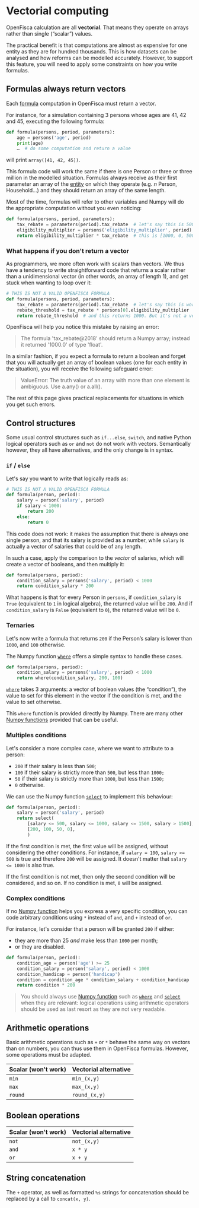 # Vectorial computing

OpenFisca calculation are all **vectorial**. That means they operate on arrays rather than single (“scalar”) values.

The practical benefit is that computations are almost as expensive for one entity as they are for hundred thousands. This is how datasets can be analysed and how reforms can be modelled accurately. However, to support this feature, you will need to apply some constraints on how you write formulas.


## Formulas always return vectors

Each [formula](../variables.md#formulas) computation in OpenFisca must return a vector.

For instance, for a simulation containing 3 persons whose ages are 41, 42 and 45, executing the following formula:

```py
def formula(persons, period, parameters):
    age = persons('age', period)
    print(age)
    …  # do some computation and return a value
```

will print `array([41, 42, 45])`.

This formula code will work the same if there is one Person or three or three million in the modelled situation. Formulas always receive as their first parameter an array of the [entity](./50_entities.md) on which they operate (e.g. *n* Person, Household…) and they should return an array of the same length.

Most of the time, formulas will refer to other variables and Numpy will do the appropriate computation without you even noticing:

```py
def formula(persons, period, parameters):
    tax_rebate = parameters(period).tax_rebate  # let's say this is 500
    eligibility_multiplier = persons('eligibility_multiplier', period)  # and this is [2, 0, 1]: there are three Persons
    return eligibility_multiplier * tax_rebate  # this is [1000, 0, 500]. We've returned a vector, yay!
```

### What happens if you don't return a vector

As programmers, we more often work with scalars than vectors. We thus have a tendency to write straightforward code that returns a scalar rather than a unidimensional vector (in other words, an array of length 1), and get stuck when wanting to loop over it:

```py
# THIS IS NOT A VALID OPENFISCA FORMULA
def formula(persons, period, parameters):
    tax_rebate = parameters(period).tax_rebate  # let's say this is worth 500
    rebate_threshold = tax_rebate * persons[0].eligibility_multiplier  # so this is 1000; see how we've accidentally left out other Persons?
    return rebate_threshold  # and this returns 1000. But it's not a vector!
```

OpenFisca will help you notice this mistake by raising an error:

> The formula 'tax_rebate@2018' should return a Numpy array; instead it returned '1000.0' of type 'float'.

In a similar fashion, if you expect a formula to return a boolean and forget that you will actually get an array of boolean values (one for each entity in the situation), you will receive the following safeguard error:

> ValueError: The truth value of an array with more than one element is ambiguous. Use a.any() or a.all().

The rest of this page gives practical replacements for situations in which you get such errors.


## Control structures

Some usual control structures such as `if...else`, `switch`, and native Python logical operators such as `or` and `not` do not work with vectors. Semantically however, they all have alternatives, and the only change is in syntax.


### `if` / `else`

Let's say you want to write that logically reads as:

```py
# THIS IS NOT A VALID OPENFISCA FORMULA
def formula(person, period):
    salary = person('salary', period)
    if salary < 1000:
        return 200
    else:
        return 0
```

This code does not work: it makes the assumption that there is always one single person, and that its salary is provided as a number, while `salary` is actually a vector of salaries that could be of any length.

In such a case, apply the comparison to the _vector_ of salaries, which will create a vector of booleans, and then multiply it:

```py
def formula(persons, period):
    condition_salary = persons('salary', period) < 1000
    return condition_salary * 200
```

What happens is that for every Person in `persons`, if `condition_salary` is `True` (equivalent to `1` in logical algebra), the returned value will be `200`. And if `condition_salary` is `False` (equivalent to `0`), the returned value will be `0`.

### Ternaries

Let's now write a formula that returns `200` if the Person’s salary is lower than `1000`, and `100` otherwise.

The Numpy function [`where`](https://docs.scipy.org/doc/numpy/reference/generated/numpy.where.html) offers a simple syntax to handle these cases.

```py
def formula(persons, period):
    condition_salary = persons('salary', period) < 1000
    return where(condition_salary, 200, 100)
```

[`where`](https://docs.scipy.org/doc/numpy/reference/generated/numpy.where.html) takes 3 arguments: a vector of boolean values (the “condition”), the value to set for this element in the vector if the condition is met, and the value to set otherwise.

This `where` function is provided directly by Numpy. There are many other [Numpy functions](https://docs.scipy.org/doc/numpy/reference/routines.math.html#sums-products-differences) provided that can be useful.

### Multiples conditions

Let's consider a more complex case, where we want to attribute to a person:
- `200` if their salary is less than `500`;
- `100` if their salary is strictly more than `500`, but less than `1000;`
- `50` if their salary is strictly more than `1000`, but less than `1500;`
- `0` otherwise.

We can use the Numpy function [`select`](https://docs.scipy.org/doc/numpy/reference/generated/numpy.select.html) to implement this behaviour:

```py
def formula(person, period):
    salary = person('salary', period)
    return select(
        [salary <= 500, salary <= 1000, salary <= 1500, salary > 1500],
        [200, 100, 50, 0],
        )
```

If the first condition is met, the first value will be assigned, without considering the other conditions. For instance, if `salary = 100`, `salary <= 500` is true and therefore `200` will be assigned. It doesn't matter that `salary <= 1000` is also true.

If the first condition is not met, then only the second condition will be considered, and so on. If no condition is met, `0` will be assigned.

### Complex conditions

If no [Numpy function](https://docs.scipy.org/doc/numpy/reference/routines.math.html#sums-products-differences) helps you express a very specific condition, you can code arbitrary conditions using `*` instead of `and`, and `+` instead of `or`.

For instance, let's consider that a person will be granted `200` if either:

- they are more than 25 *and* make less than `1000` per month;
- or they are disabled.

```py
def formula(person, period):
    condition_age = person('age') >= 25
    condition_salary = person('salary', period) < 1000
    condition_handicap = person('handicap')
    condition = condition_age * condition_salary + condition_handicap
    return condition * 200
```

> You should always use [Numpy function](https://docs.scipy.org/doc/numpy/reference/routines.math.html#sums-products-differences) such as [`where`](https://docs.scipy.org/doc/numpy/reference/generated/numpy.where.html) and [`select`](https://docs.scipy.org/doc/numpy/reference/generated/numpy.select.html) when they are relevant: logical operations using arithmetic operators should be used as last resort as they are not very readable.


## Arithmetic operations

Basic arithmetic operations such as `+` or `*` behave the same way on vectors than on numbers, you can thus use them in OpenFisca formulas. However, some operations must be adapted.

| Scalar (won't work) | Vectorial alternative |
|---------------------|-----------------------|
| `min`               | `min_(x,y)`           |
| `max`               | `max_(x,y)`           |
| `round`             | `round_(x,y)`         |


## Boolean operations

| Scalar (won't work) | Vectorial alternative |
|---------------------|-----------------------|
| `not`               | `not_(x,y)`           |
| `and`               | `x * y`               |
| `or`             | `x + y`               |


## String concatenation

The `+` operator, as well as formatted `%s` strings for concatenation should be replaced by a call to `concat(x, y)`.
